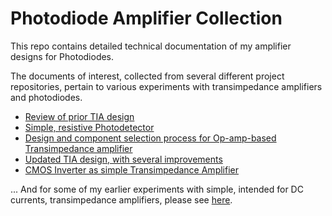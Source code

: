 # Photodiode Amplifier Collection
This repo contains detailed technical documentation of my amplifier designs for Photodiodes.

The documents of interest, collected from several different project repositories, pertain to various experiments with transimpedance amplifiers and photodiodes.

- <a href="PD_DESIGN_REVIEW.pdf">Review of prior TIA design
- <a href="SIMPLE_PHOTODETECTOR.pdf">Simple, resistive Photodetector</a>
- <a href="CIRCUIT_DESIGN_WORKFLOW_TIA.pdf">Design and component selection process for Op-amp-based Transimpedance amplifier</a>
- <a href="UPDATED_TIA_CIRCUIT_DESIGN.pdf">Updated TIA design, with several improvements</a>
- <a href="CMOS_INVERTER_BASED_TIA.pdf">CMOS Inverter as simple Transimpedance Amplifier</a>

... And for some of my earlier experiments with simple, intended for DC currents, transimpedance amplifiers, please see <a href="Op-amp Transimpedance Amplifier.pdf">here</a>.

